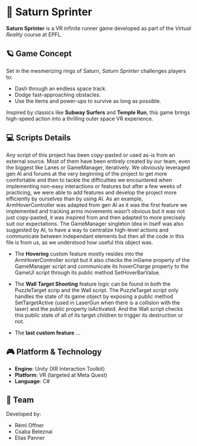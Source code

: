 # 🚀 Saturn Sprinter

**Saturn Sprinter** is a VR infinite runner game developed as part of the *Virtual Reality* course at EPFL.

## 🪐 Game Concept

Set in the mesmerizing rings of Saturn, *Saturn Sprinter* challenges players to:
- Dash through an endless space track.
- Dodge fast-approaching obstacles.
- Use the items and power-ups to survive as long as possible.

Inspired by classics like **Subway Surfers** and **Temple Run**, this game brings high-speed action into a thrilling outer space VR experience.

## 💻 Scripts Details

Any script of this project has been copy-pasted or used as-is from an external source. Most of them have been entirely created by our team, even the biggest like Lanes or GameManager, iteratively. We obviously leveraged gen AI and forums at the very beginning of the project to get more comfortable and then to tackle the difficulties we encountered when implementing non-easy interactions or features but after a few weeks of practicing, we were able to add features and develop the project more efficiently by ourselves than by using AI. As an example, ArmHoverController was adapted from gen AI as it was the first feature we implemented and tracking arms movements wasn't obvious but it was not just copy-pasted, it was inspired from and then adapted to more precisely suit our expectations. The GameManager singleton idea in itself was also suggested by AI, to have a way to centralize high-level actions and communicate between independant elements but then all the code in this file is from us, as we understood how useful this object was.

- The **Hovering** custom feature mostly resides into the ArmHoverController script but it also checks the inGame property of the GameManager script and communicate its hoverCharge property to the GameUI script through its public method SetHoverBarValue.

- The **Wall Target Shooting** feature logic can be found in both the PuzzleTarget scrip and the Wall script. The PuzzleTarget script only handles the state of its game object by exposing a public method SetTargetActive (used in LaserGun when there is a collision with the laser) and the public property isActivated. And the Wall script checks this public state of all of its target children to trigger its destruction or not.

- The **last custom feature** ...

## 🎮 Platform & Technology

- **Engine**: Unity (XR Interaction Toolkit)
- **Platform**: VR (targeted at Meta Quest)
- **Language**: C#

## 👾 Team

Developed by:
- Rémi Offner
- Csaba Beleznai
- Elias Panner